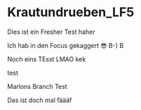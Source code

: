 # Krautundrueben_LF5

Dies ist ein Fresher Test haher

Ich hab in den Focus gekaggert 😎 B-) B

Noch eins TEsst LMAO kek

test


Marlons Branch Test

Das ist doch mal fäääf